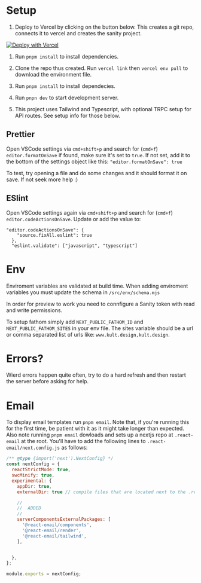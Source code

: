 # Setup

1. Deploy to Vercel by clicking on the button below. This creates a git repo, connects it to vercel and creates the sanity project. 

[![Deploy with Vercel](https://vercel.com/button)](https://vercel.com/new/clone?repository-url=http%3A%2F%2Fgithub.com%2FGuerrilla-Interactive%2Fstarter-lun&env=NEXT_PUBLIC_SITE_NAME&envDescription=You%20may%20set%20this%20to%20some%20random%20value%20and%20correct%20it%20when%20you%20need%20the%20appropriate%20service%20to%20work&integration-ids=oac_hb2LITYajhRQ0i4QznmKH7gx)

1. Run `pnpm install` to install dependencies.

1. Clone the repo thus created. Run `vercel link` then `vercel env pull` to download the environment file.

1. Run `pnpm install` to install dependecies.

1. Run `pnpn dev` to start development server.

1. This project uses Tailwind and Typescript, with optional TRPC setup for API routes. See setup info for those below.

## Prettier

Open VSCode settings via `cmd+shift+p` and search for (`cmd+f`) `editor.formatOnSave` if found, make sure it's set to `true`. If not set, add it to the bottom of the settings object like this: `"editor.formatOnSave": true`

To test, try opening a file and do some changes and it should format it on save. If not seek more help :)

## ESlint

Open VSCode settings again via `cmd+shift+p` and search for (`cmd+f`) `editor.codeActionsOnSave`. Update or add the value to:

```
"editor.codeActionsOnSave": {
    "source.fixAll.eslint": true
  },
  "eslint.validate": ["javascript", "typescript"]
```

# Env

Enviroment variables are validated at build time. When adding enviroment variables you must update the schema in `/src/env/schema.mjs`

In order for preview to work you need to connfigure a Sanity token with read and write permissions.

To setup fathom simply add `NEXT_PUBLIC_FATHOM_ID` and `NEXT_PUBLIC_FATHOM_SITES` in your env file. The sites variable should be a url or comma separated list of urls like: `www.kult.design,kult.design`.

# Errors?

Wierd errors happen quite often, try to do a hard refresh and then restart the server before asking for help.

# Email

To display email templates run `pnpm email`. Note that, if you're running this for the first time, be patient with it as it might take longer than expected. Also note running `pnpm email` dowloads and sets up
a nextjs repo at `.react-email` at the root. You'll have to add the following lines to `.react-email/next.config.js` as follows:
```js
/** @type {import('next').NextConfig} */
const nextConfig = {
  reactStrictMode: true,
  swcMinify: true,
  experimental: {
    appDir: true,
    externalDir: true // compile files that are located next to the .react-email directory

    // 
    //  ADDED 
    // 
    serverComponentsExternalPackages: [
      '@react-email/components',
      '@react-email/render',
      '@react-email/tailwind',
    ],


  },
};

module.exports = nextConfig;
```


